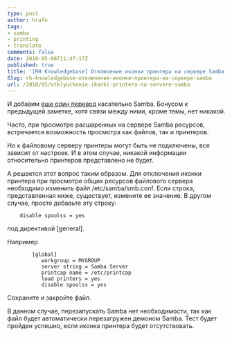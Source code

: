 ```yaml
---
type: post
author: hrafn
tags:
- samba
- printing
- translate
comments: false
date: 2010-05-06T11:47:17Z
published: true
title: '[RH Knowledgebase] Отключение иконки принтера на сервере Samba'
Slug: rh-knowledgebase-отключение-иконки-принтера-на-сервере-samba
url: /2010/05/otklyuchenie-ikonki-printera-na-servere-samba
---
```


И добавим [еще один перевод](http://kbase.redhat.com/faq/docs/DOC-4813)
касательно Samba. Бонусом к предыдущей заметке, хотя связи между ними, кроме
темы, нет никакой.

Часто, при просмотре расшаренных на сервере Samba ресурсов, встречается
возможность просмотра как файлов, так и принтеров.

Но к файловому серверу принтеры могут быть не подключены, все зависит от
настроек. И в этом случае, никакой информации относительно принтеров
представлено не будет.

А решается этот вопрос таким образом. Для отключения иконки принтера при
просмотре общих ресурсов файлового сервера необходимо изменить файл
/etc/samba/smb.conf. Если строка, представленная ниже, существует, измените ее
значение. В другом случае, просто добавьте эту строку:

		disable spoolss = yes

под директивой [general].

Например

		    [global]
		       workgroup = MYGROUP
		       server string = Samba Server
		       printcap name = /etc/printcap
		       load printers = yes
		       disable spoolss = yes

Сохраните и закройте файл.

В данном случае, перезапускать Samba нет необходимости, так как файл будет
автоматически перезагружен демоном Samba. Тест будет пройден успешно, если
иконка принтера будет отсутствовать.

